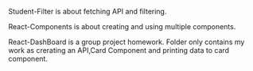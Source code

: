Student-Filter is about fetching API and filtering.

React-Components is about creating and using multiple components.

React-DashBoard is a group project homework. Folder only contains my work as crerating an API,Card Component and printing data to  card component.
